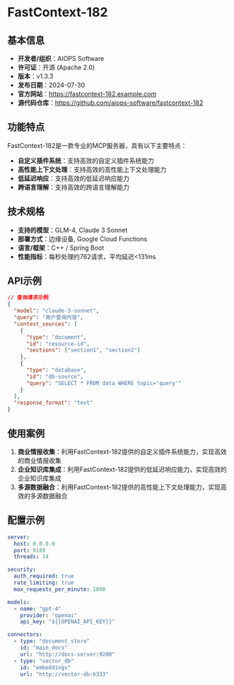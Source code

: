 # FastContext-182

## 基本信息

- **开发者/组织**：AIOPS Software
- **许可证**：开源 (Apache 2.0)
- **版本**：v1.3.3
- **发布日期**：2024-07-30
- **官方网站**：https://fastcontext-182.example.com
- **源代码仓库**：https://github.com/aiops-software/fastcontext-182

## 功能特点

FastContext-182是一款专业的MCP服务器，具有以下主要特点：

- **自定义插件系统**：支持高效的自定义插件系统能力
- **高性能上下文处理**：支持高效的高性能上下文处理能力
- **低延迟响应**：支持高效的低延迟响应能力
- **跨语言理解**：支持高效的跨语言理解能力


## 技术规格

- **支持的模型**：GLM-4, Claude 3 Sonnet
- **部署方式**：边缘设备, Google Cloud Functions
- **语言/框架**：C++ / Spring Boot
- **性能指标**：每秒处理约762请求，平均延迟<131ms

## API示例

```json
// 查询请求示例
{
  "model": "claude-3-sonnet",
  "query": "用户查询内容",
  "context_sources": [
    {
      "type": "document",
      "id": "resource-id",
      "sections": ["section1", "section2"]
    },
    {
      "type": "database",
      "id": "db-source",
      "query": "SELECT * FROM data WHERE topic='query'"
    }
  ],
  "response_format": "text"
}
```

## 使用案例

1. **商业情报收集**：利用FastContext-182提供的自定义插件系统能力，实现高效的商业情报收集
2. **企业知识库集成**：利用FastContext-182提供的低延迟响应能力，实现高效的企业知识库集成
3. **多源数据融合**：利用FastContext-182提供的高性能上下文处理能力，实现高效的多源数据融合


## 配置示例

```yaml
server:
  host: 0.0.0.0
  port: 8189
  threads: 14

security:
  auth_required: true
  rate_limiting: true
  max_requests_per_minute: 1898

models:
  - name: "gpt-4"
    provider: "openai"
    api_key: "${{OPENAI_API_KEY}}"

connectors:
  - type: "document_store"
    id: "main_docs"
    url: "http://docs-server:9200"
  - type: "vector_db"
    id: "embeddings"
    url: "http://vector-db:6333"
```